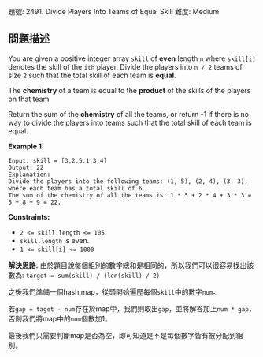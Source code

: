 題號: 2491. Divide Players Into Teams of Equal Skill
難度: Medium

## 問題描述
You are given a positive integer array `skill` of **even** length `n` where `skill[i]` denotes the skill of the `ith` player. Divide the players into `n / 2` teams of size `2` such that the total skill of each team is **equal**.

The **chemistry** of a team is equal to the **product** of the skills of the players on that team.

Return the sum of the **chemistry** of all the teams, or return -1 if there is no way to divide the players into teams such that the total skill of each team is equal.

**Example 1:**
```
Input: skill = [3,2,5,1,3,4]
Output: 22
Explanation: 
Divide the players into the following teams: (1, 5), (2, 4), (3, 3), where each team has a total skill of 6.
The sum of the chemistry of all the teams is: 1 * 5 + 2 * 4 + 3 * 3 = 5 + 8 + 9 = 22.
```

**Constraints:**

- `2 <= skill.length <= 105`
- `skill.length` is even.
- `1 <= skill[i] <= 1000`

**解決思路:**
由於題目說每個組別的數字總和是相同的，所以我們可以很容易找出該數為:
`target = sum(skill) / (len(skill) / 2)`

之後我們準備一個hash map，從頭開始遍歷每個`skill`中的數字`num`。

若`gap = taget - num`存在於map中，我們則取出`gap`，並將解答加上`num * gap`，否則我們將map中的`num`個數加1。

最後我們只需要判斷map是否為空，即可知道是不是每個數字皆有被分配到組別。
